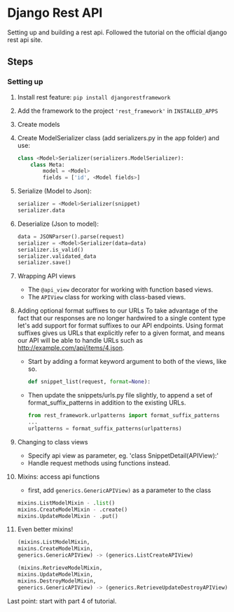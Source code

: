 # Django Rest API

Setting up and building a rest api. Followed the tutorial on the official django rest api site.

## Steps

### Setting up

1. Install rest feature: `pip install djangorestframework`
2. Add the framework to the project `'rest_framework'` in `INSTALLED_APPS`
3. Create models
4. Create ModelSerializer class (add serializers.py in the app folder) and use:

    ```python
    class <Model>Serializer(serializers.ModelSerializer):
        class Meta:
            model = <Model>
            fields = ['id', <Model fields>]
    ```

5. Serialize (Model to Json):

    ```python
    serializer = <Model>Serializer(snippet) 
    serializer.data
    ```

6. Deserialize (Json to model):

    ```python
    data = JSONParser().parse(request)
    serializer = <Model>Serializer(data=data)
    serializer.is_valid()
    serializer.validated_data
    serializer.save()
    ```

7. Wrapping API views
    - The `@api_view` decorator for working with function based views.
    - The `APIView` class for working with class-based views.

8. Adding optional format suffixes to our URLs
To take advantage of the fact that our responses are no longer hardwired to a single content type let's add support for format suffixes to our API endpoints. Using format suffixes gives us URLs that explicitly refer to a given format, and means our API will be able to handle URLs such as <http://example.com/api/items/4.json>.

    - Start by adding a format keyword argument to both of the views, like so.

        ```python
        def snippet_list(request, format=None):
        ```

    - Then update the snippets/urls.py file slightly, to append a set of format_suffix_patterns in addition to the existing URLs.

        ```python
        from rest_framework.urlpatterns import format_suffix_patterns
        ...
        urlpatterns = format_suffix_patterns(urlpatterns)
        ```

9. Changing to class views
    - Specify api view as parameter, eg. 'class SnippetDetail(APIView):'
    - Handle request methods using functions instead.

10. Mixins: access api functions
    - first, add `generics.GenericAPIView)` as a parameter to the class

    ```python
    mixins.ListModelMixin - .list()
    mixins.CreateModelMixin - .create()
    mixins.UpdateModelMixin - .put()
    ```

11. Even better mixins!

    ```python
    (mixins.ListModelMixin,
    mixins.CreateModelMixin,
    generics.GenericAPIView) -> (generics.ListCreateAPIView)

    (mixins.RetrieveModelMixin,
    mixins.UpdateModelMixin,
    mixins.DestroyModelMixin,
    generics.GenericAPIView) -> (generics.RetrieveUpdateDestroyAPIView)
    ```

Last point: start with part 4 of tutorial.
